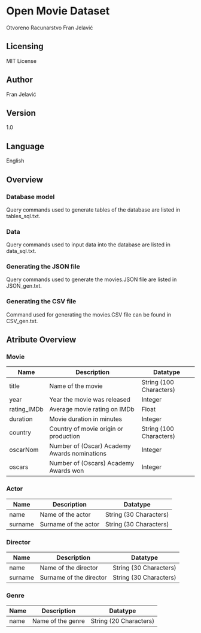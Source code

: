 # Open Movie Dataset
 Otvoreno Racunarstvo Fran Jelavić
 
 ## Licensing
 MIT License

 ## Author
 Fran Jelavić

 ## Version
 1.0
 ## Language
 English
 
 ## Overview

 ### Database model
 Query commands used to generate tables of the database are listed in tables_sql.txt.

 ### Data
 Query commands used to input data into the database are listed in data_sql.txt.

 ### Generating the JSON file
 Query commands used to generate the movies.JSON file are listed in JSON_gen.txt.

 ### Generating the CSV file
 Command used for generating the movies.CSV file can be found in CSV_gen.txt.

 ## Atribute Overview

 ### Movie

 | Name | Description | Datatype |
 | --- | --- | --- |
 | title | Name of the movie | String (100 Characters) |
 | year | Year the movie was released | Integer |
 | rating_IMDb | Average movie rating on IMDb | Float |
 | duration | Movie duration in minutes | Integer |
 | country | Country of movie origin or production | String (100 Characters) |
 | oscarNom | Number of (Oscar) Academy Awards nominations | Integer |
 | oscars | Number of (Oscars) Academy Awards won | Integer |

 ### Actor

 | Name | Description | Datatype |
 | --- | --- | --- |
 | name | Name of the actor | String (30 Characters) |
 | surname | Surname of the actor | String (30 Characters) |

 ### Director

 | Name | Description | Datatype |
 | --- | --- | --- |
 | name | Name of the director | String (30 Characters) |
 | surname | Surname of the director | String (30 Characters) |

 ### Genre

 | Name | Description | Datatype |
 | --- | --- | --- |
 | name | Name of the genre | String (20 Characters) |


 
